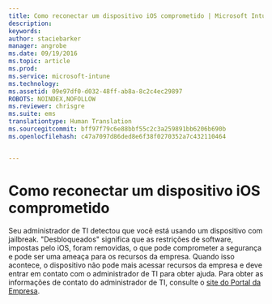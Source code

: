 ```yaml
---
title: Como reconectar um dispositivo iOS comprometido | Microsoft Intune
description: 
keywords: 
author: staciebarker
manager: angrobe
ms.date: 09/19/2016
ms.topic: article
ms.prod: 
ms.service: microsoft-intune
ms.technology: 
ms.assetid: 09e97df0-d032-48ff-ab8a-8c2c4ec29897
ROBOTS: NOINDEX,NOFOLLOW
ms.reviewer: chrisgre
ms.suite: ems
translationtype: Human Translation
ms.sourcegitcommit: bff97f79c6e88bbf55c2c3a259891bb6206b690b
ms.openlocfilehash: c47a7097d86ded8e6f38f0270352a7c432110464


---
```


# Como reconectar um dispositivo iOS comprometido
Seu administrador de TI detectou que você está usando um dispositivo com jailbreak. "Desbloqueados" significa que as restrições de software, impostas pelo iOS, foram removidas, o que pode comprometer a segurança e pode ser uma ameaça para os recursos da empresa. Quando isso acontece, o dispositivo não pode mais acessar recursos da empresa e deve entrar em contato com o administrador de TI para obter ajuda. Para obter as informações de contato do administrador de TI, consulte o [site do Portal da Empresa](http://portal.manage.microsoft.com).



<!--HONumber=Sep16_HO3-->


